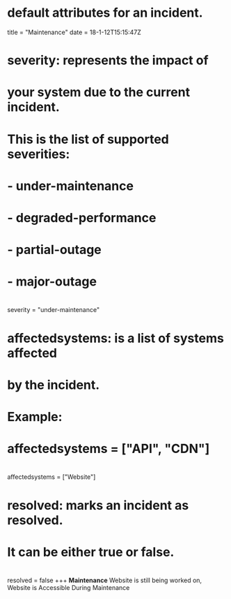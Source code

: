 # default attributes for an incident.

title = "Maintenance"
date = 18-1-12T15:15:47Z

# severity: represents the impact of
# your system due to the current incident.
# This is the list of supported severities:
#
# - under-maintenance
# - degraded-performance
# - partial-outage
# - major-outage
#

severity = "under-maintenance"

# affectedsystems: is a list of systems affected
# by the incident.
# Example:
# affectedsystems = ["API", "CDN"]
#
affectedsystems = ["Website"]

# resolved: marks an incident as resolved.
# It can be either true or false.
#

resolved = false
+++
**Maintenance** Website is still being worked on, Website is Accessible During Maintenance

